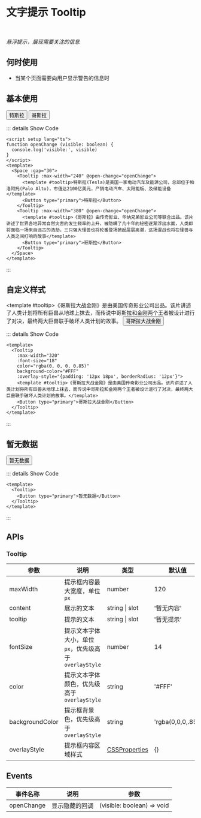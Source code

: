 # 文字提示 Tooltip

<BackTop />
<Watermark fullscreen content="Vue Amazing UI" />

<br/>

*悬浮提示，展现需要关注的信息*

## 何时使用

- 当某个页面需要向用户显示警告的信息时

<script setup lang="ts">
function openChange (visible: boolean) {
  console.log('visible:', visible)
}
</script>

## 基本使用

<Space :gap="30">
  <Tooltip :max-width="240" @open-change="openChange">
    <template #tooltip>特斯拉(Tesla)是美国一家电动汽车及能源公司，总部位于帕洛阿托(Palo Alto)，市值达2100亿美元，产销电动汽车、太阳能板、及储能设备</template>
    <Button type="primary">特斯拉</Button>
  </Tooltip>
  <Tooltip :max-width="380" @open-change="openChange">
    <template #tooltip>《哥斯拉》由传奇影业、华纳兄弟影业公司等联合出品。该片讲述了世界各地异常自然灾害的发生频率的上升，被隐瞒了几十年的秘密逐渐浮出水面，人类即将面临一场来自远古的浩劫，三只强大怪兽也将轮番登场掀起层层高潮，这场混战也将在怪兽与人类之间打响的故事</template>
    <Button type="primary">哥斯拉</Button>
  </Tooltip>
</Space>

::: details Show Code

```vue
<script setup lang="ts">
function openChange (visible: boolean) {
  console.log('visible:', visible)
}
</script>
<template>
  <Space :gap="30">
    <Tooltip :max-width="240" @open-change="openChange">
      <template #tooltip>特斯拉(Tesla)是美国一家电动汽车及能源公司，总部位于帕洛阿托(Palo Alto)，市值达2100亿美元，产销电动汽车、太阳能板、及储能设备</template>
      <Button type="primary">特斯拉</Button>
    </Tooltip>
    <Tooltip :max-width="380" @open-change="openChange">
      <template #tooltip>《哥斯拉》由传奇影业、华纳兄弟影业公司等联合出品。该片讲述了世界各地异常自然灾害的发生频率的上升，被隐瞒了几十年的秘密逐渐浮出水面，人类即将面临一场来自远古的浩劫，三只强大怪兽也将轮番登场掀起层层高潮，这场混战也将在怪兽与人类之间打响的故事</template>
      <Button type="primary">哥斯拉</Button>
    </Tooltip>
  </Space>
</template>
```

:::

## 自定义样式

<Tooltip
  :max-width="320"
  :font-size="18"
  color="rgba(0, 0, 0, 0.85)"
  background-color="#FFF"
  :overlay-style="{padding: '12px 18px', borderRadius: '12px'}">
  <template #tooltip>《哥斯拉大战金刚》是由美国传奇影业公司出品。该片讲述了人类计划将所有巨兽从地球上抹去，而传说中哥斯拉和金刚两个王者被设计进行了对决，最终两大巨兽联手破坏人类计划的故事。</template>
  <Button type="primary">哥斯拉大战金刚</Button>
</Tooltip>

::: details Show Code

```vue
<template>
  <Tooltip
    :max-width="320"
    :font-size="18"
    color="rgba(0, 0, 0, 0.85)"
    background-color="#FFF"
    :overlay-style="{padding: '12px 18px', borderRadius: '12px'}">
    <template #tooltip>《哥斯拉大战金刚》是由美国传奇影业公司出品。该片讲述了人类计划将所有巨兽从地球上抹去，而传说中哥斯拉和金刚两个王者被设计进行了对决，最终两大巨兽联手破坏人类计划的故事。</template>
    <Button type="primary">哥斯拉大战金刚</Button>
  </Tooltip>
</template>
```

:::

## 暂无数据

<Tooltip>
  <Button type="primary">暂无数据</Button>
</Tooltip>

::: details Show Code

```vue
<template>
  <Tooltip>
    <Button type="primary">暂无数据</Button>
  </Tooltip>
</template>
```

:::

## APIs

### Tooltip

参数 | 说明 | 类型 | 默认值 | 必传
-- | -- | -- | -- | --
maxWidth | 提示框内容最大宽度，单位`px` | number | 120 | false
content | 展示的文本 | string &#124; slot | '暂无内容' | false
tooltip | 提示的文本 | string &#124; slot | '暂无提示' | false
fontSize | 提示文本字体大小，单位`px`，优先级高于 `overlayStyle` | number | 14 | false
color | 提示文本字体颜色，优先级高于 `overlayStyle` | string | '#FFF' | false
backgroundColor | 提示框背景色，优先级高于 `overlayStyle` | string | 'rgba(0,0,0,.85)' | false
overlayStyle | 提示框内容区域样式 | [CSSProperties](https://cn.vuejs.org/api/utility-types.html#cssproperties) | {} | false

## Events

事件名称 | 说明 | 参数
-- | -- | --
openChange | 显示隐藏的回调 | (visible: boolean) => void
